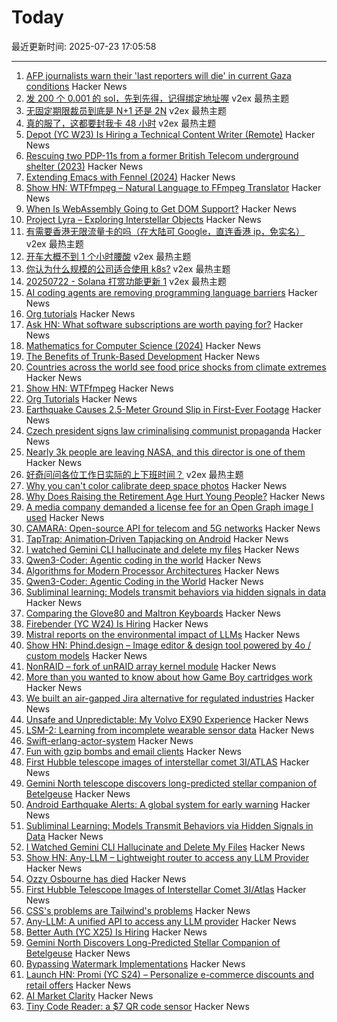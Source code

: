 # Today

最近更新时间: 2025-07-23 17:05:58

--- 
1. [AFP journalists warn their 'last reporters will die' in current Gaza conditions](https://apnews.com/article/gaza-hunger-journalists-food-afp-32c19db56ddf9f3e6a847c76a676c7c9) Hacker News
2. [发 200 个 0.001 的 sol，先到先得，记得绑定地址喔](https://www.v2ex.com/t/1147109) v2ex 最热主题
3. [无固定期限裁员到底是 N+1 还是 2N](https://www.v2ex.com/t/1147098) v2ex 最热主题
4. [真的服了，这都要封我卡 48 小时](https://www.v2ex.com/t/1147033) v2ex 最热主题
5. [Depot (YC W23) Is Hiring a Technical Content Writer (Remote)](https://www.ycombinator.com/companies/depot/jobs/BzrfAzP-technical-content-writer) Hacker News
6. [Rescuing two PDP-11s from a former British Telecom underground shelter (2023)](https://forum.vcfed.org/index.php?threads/rescuing-two-pdp-11-systems-in-uk-from-a-former-big-british-telecom-underground-shelter-in-central-london.1244723/page-2) Hacker News
7. [Extending Emacs with Fennel (2024)](https://andreyor.st/posts/2024-12-20-extending-emacs-with-fennel/) Hacker News
8. [Show HN: WTFfmpeg – Natural Language to FFmpeg Translator](https://github.com/scottvr/wtffmpeg) Hacker News
9. [When Is WebAssembly Going to Get DOM Support?](https://queue.acm.org/detail.cfm?id=3746174) Hacker News
10. [Project Lyra – Exploring Interstellar Objects](https://i4is.org/what-we-do/technical/project-lyra/) Hacker News
11. [有需要香港无限流量卡的吗（在大陆可 Google，直连香港 ip，免实名）](https://www.v2ex.com/t/1147071) v2ex 最热主题
12. [开车大概不到 1 个小时腰酸](https://www.v2ex.com/t/1147023) v2ex 最热主题
13. [你认为什么规模的公司适合使用 k8s?](https://www.v2ex.com/t/1147021) v2ex 最热主题
14. [20250722 - Solana 打赏功能更新 1](https://www.v2ex.com/t/1147010) v2ex 最热主题
15. [AI coding agents are removing programming language barriers](https://railsatscale.com/2025-07-19-ai-coding-agents-are-removing-programming-language-barriers/) Hacker News
16. [Org tutorials](https://orgmode.org/worg/org-tutorials/index.html) Hacker News
17. [Ask HN: What software subscriptions are worth paying for?](https://news.ycombinator.com/item?id=44655866) Hacker News
18. [Mathematics for Computer Science (2024)](https://ocw.mit.edu/courses/6-1200j-mathematics-for-computer-science-spring-2024/) Hacker News
19. [The Benefits of Trunk-Based Development](https://thinkinglabs.io/articles/2025/07/21/on-the-benefits-of-trunk-based-development.html) Hacker News
20. [Countries across the world see food price shocks from climate extremes](https://www.bsc.es/news/bsc-news/countries-across-the-world-see-food-price-shocks-climate-extremes-research-involving-bsc-shows) Hacker News
21. [Show HN: WTFfmpeg](https://github.com/scottvr/wtffmpeg) Hacker News
22. [Org Tutorials](https://orgmode.org/worg/org-tutorials/index.html) Hacker News
23. [Earthquake Causes 2.5-Meter Ground Slip in First-Ever Footage](https://www.vice.com/en/article/earthquake-causes-2-5-meter-ground-slip-in-first-ever-footage/) Hacker News
24. [Czech president signs law criminalising communist propaganda](https://www.euractiv.com/section/politics/news/czech-president-signs-law-criminalising-communist-propaganda/) Hacker News
25. [Nearly 3k people are leaving NASA, and this director is one of them](https://arstechnica.com/space/2025/07/the-director-of-nasas-largest-science-center-is-leaving-government/) Hacker News
26. [好奇问问各位工作日实际的上下班时间？](https://www.v2ex.com/t/1147024) v2ex 最热主题
27. [Why you can't color calibrate deep space photos](https://maurycyz.com/misc/cc/) Hacker News
28. [Why Does Raising the Retirement Age Hurt Young People?](https://www.governance.fyi/p/why-does-raising-the-retirement-age) Hacker News
29. [A media company demanded a license fee for an Open Graph image I used](https://alistairshepherd.uk/writing/open-graph-licensing/) Hacker News
30. [CAMARA: Open-source API for telecom and 5G networks](https://www.gsma.com/solutions-and-impact/technologies/networks/operator-platform-hp/camara-2/) Hacker News
31. [TapTrap: Animation‑Driven Tapjacking on Android](https://taptrap.click/) Hacker News
32. [I watched Gemini CLI hallucinate and delete my files](https://anuraag2601.github.io/gemini_cli_disaster.html) Hacker News
33. [Qwen3-Coder: Agentic coding in the world](https://qwenlm.github.io/blog/qwen3-coder/) Hacker News
34. [Algorithms for Modern Processor Architectures](https://lemire.github.io/talks/2025/sea/sea2025.html) Hacker News
35. [Qwen3-Coder: Agentic Coding in the World](https://qwenlm.github.io/blog/qwen3-coder/) Hacker News
36. [Subliminal learning: Models transmit behaviors via hidden signals in data](https://alignment.anthropic.com/2025/subliminal-learning/) Hacker News
37. [Comparing the Glove80 and Maltron Keyboards](https://tratt.net/laurie/blog/2025/comparing_the_glove80_and_maltron_keyboards.html) Hacker News
38. [Firebender (YC W24) Is Hiring](https://www.ycombinator.com/companies/firebender/jobs/yisDXr5-founding-engineer-generalist) Hacker News
39. [Mistral reports on the environmental impact of LLMs](https://mistral.ai/news/our-contribution-to-a-global-environmental-standard-for-ai) Hacker News
40. [Show HN: Phind.design – Image editor & design tool powered by 4o / custom models](https://phind.design) Hacker News
41. [NonRAID – fork of unRAID array kernel module](https://github.com/qvr/nonraid) Hacker News
42. [More than you wanted to know about how Game Boy cartridges work](https://abc.decontextualize.com/more-than-you-wanted-to-know/) Hacker News
43. [We built an air-gapped Jira alternative for regulated industries](https://plane.so/blog/everything-you-need-to-know-about-plane-air-gapped) Hacker News
44. [Unsafe and Unpredictable: My Volvo EX90 Experience](https://www.myvolvoex90.com/) Hacker News
45. [LSM-2: Learning from incomplete wearable sensor data](https://research.google/blog/lsm-2-learning-from-incomplete-wearable-sensor-data/) Hacker News
46. [Swift-erlang-actor-system](https://forums.swift.org/t/introducing-swift-erlang-actor-system/81248) Hacker News
47. [Fun with gzip bombs and email clients](https://www.grepular.com/Fun_with_Gzip_Bombs_and_Email_Clients) Hacker News
48. [First Hubble telescope images of interstellar comet 3I/ATLAS](https://bsky.app/profile/astrafoxen.bsky.social/post/3luiwnar3j22o) Hacker News
49. [Gemini North telescope discovers long-predicted stellar companion of Betelgeuse](https://www.science.org/content/article/betelgeuse-s-long-predicted-stellar-companion-may-have-been-found-last) Hacker News
50. [Android Earthquake Alerts: A global system for early warning](https://research.google/blog/android-earthquake-alerts-a-global-system-for-early-warning/) Hacker News
51. [Subliminal Learning: Models Transmit Behaviors via Hidden Signals in Data](https://alignment.anthropic.com/2025/subliminal-learning/) Hacker News
52. [I Watched Gemini CLI Hallucinate and Delete My Files](https://anuraag2601.github.io/gemini_cli_disaster.html) Hacker News
53. [Show HN: Any-LLM – Lightweight router to access any LLM Provider](https://github.com/mozilla-ai/any-llm) Hacker News
54. [Ozzy Osbourne has died](https://www.bbc.co.uk/news/live/cn0qq5nyxn0t) Hacker News
55. [First Hubble Telescope Images of Interstellar Comet 3I/Atlas](https://bsky.app/profile/astrafoxen.bsky.social/post/3luiwnar3j22o) Hacker News
56. [CSS's problems are Tailwind's problems](https://colton.dev/blog/tailwind-is-the-worst-of-all-worlds/) Hacker News
57. [Any-LLM: A unified API to access any LLM provider](https://blog.mozilla.ai/introducing-any-llm-a-unified-api-to-access-any-llm-provider/) Hacker News
58. [Better Auth (YC X25) Is Hiring](https://www.ycombinator.com/companies/better-auth/jobs/N0CtN58-staff-engineer) Hacker News
59. [Gemini North Discovers Long-Predicted Stellar Companion of Betelgeuse](https://noirlab.edu/public/news/noirlab2523/) Hacker News
60. [Bypassing Watermark Implementations](https://blog.kulkan.com/bypassing-watermark-implementations-fe39e98ca22b) Hacker News
61. [Launch HN: Promi (YC S24) – Personalize e-commerce discounts and retail offers](https://news.ycombinator.com/item?id=44649115) Hacker News
62. [AI Market Clarity](https://blog.eladgil.com/p/ai-market-clarity) Hacker News
63. [Tiny Code Reader: a $7 QR code sensor](https://excamera.substack.com/p/tiny-code-reader-a-7-qr-code-sensor) Hacker News
